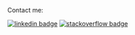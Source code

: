 
Contact me:

[![linkedin badge](https://img.shields.io/badge/linkedin-blue?style=flat-square&logo=linkedin)]([https://www.linkedin.com/in/marcos-martínez-uy/](https://www.linkedin.com/in/marcos-martinez-uy/))
[![stackoverflow badge](https://img.shields.io/badge/stackoverflow-red?style=flat-square&logo=stackoverflow)](https://es.stackoverflow.com/users/4163/marcos-martínez)




